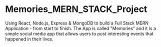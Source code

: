 # Memories_MERN_STACK_Project
Using React, Node.js, Express &amp; MongoDB to build a Full Stack MERN Application - from start to finish. The App is called "Memories" and it is a simple social media app that allows users to post interesting events that happened in their lives.
